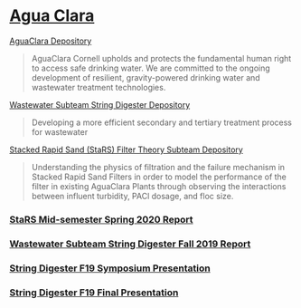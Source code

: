 # [Agua Clara](http://aguaclara.cornell.edu/)

[AguaClara Depository](https://github.com/AguaClara/String-Digester)

> AguaClara Cornell upholds and protects the fundamental human right to access safe drinking water. We are committed to the ongoing development of resilient, gravity-powered drinking water and wastewater treatment technologies. 

[Wastewater Subteam String Digester Depository](https://github.com/AguaClara/String-Digester)

> Developing a more efficient secondary and tertiary treatment process for wastewater

[Stacked Rapid Sand (StaRS) Filter Theory Subteam Depository](https://github.com/AguaClara/filtration-theory)

> Understanding the physics of filtration and the failure mechanism in Stacked Rapid Sand Filters in order to model the performance of the filter in existing AguaClara Plants through observing the interactions between influent turbidity, PACl dosage, and floc size.

### [StaRS Mid-semester Spring 2020 Report](https://colab.research.google.com/drive/1Cng-G74j1DCCZy3ZduBcfbl5Bf_tvdpR#scrollTo=awle31N5ykbr)

### [Wastewater Subteam String Digester Fall 2019 Report](https://colab.research.google.com/drive/1bCo5l3UjrdeM9crV1CJhCS_xlaDBv3I9)


### [String Digester F19 Symposium Presentation](https://docs.google.com/presentation/d/1LMSbHLg3PTJItD69sbLWWczQWCcAXdqQwPNHlMLV2QI/edit#slide=id.g346a079b2f_0_0)

### [String Digester F19 Final Presentation](https://docs.google.com/presentation/d/1xUK0URJhXpiqlZCWGKtZLm2r6dUrjBYB-uETub6daEQ/edit#slide=id.g346a079b2f_0_0)
